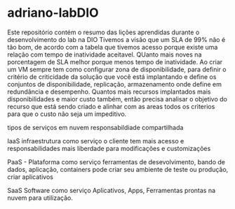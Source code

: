 # adriano-labDIO
Este repositório contém o resumo das lições aprendidas durante o desenvolvimento do lab na DIO
Tivemos a visão que um SLA de 99% não é tão bom, de acordo com a tabela que tivemos acesso porque existe uma relação com tempo de inatividade aceitavel.
QUanto mais noves na porcentagem de SLA melhor porque menos tempo de inatividade.
Ao criar um VM sempre tem como configurar zona de disponibilidade, para definir o critério de criticidade da solução que você está implantando e define os conjuntos de disponibilidade, replicação, armazenamento onde define em redundância e desempenho.
Quantos mais recursos implantados mais disponibilidades e maior custo também, então precisa analisar o objetivo do recurso que está sendo criado e alinhar com as areas todos os criterios para que o custo não seja um impeditivo.


tipos de serviços em nuvem
responsabildiade compartilhada

IaaS infraestrutura como serviço
o cliente tem mais acesso e responsabilidades
mais liberdade para modificações e customizações

PaaS - Plataforma como serviço
ferramentas de desevolvimento, bando de dados, aplicação, containers
pode criar seu ambiente de teste ou produção, criar aplicativos

SaaS  Software como serviço
Aplicativos, Apps, Ferramentas prontas na nuvem para utilização.
